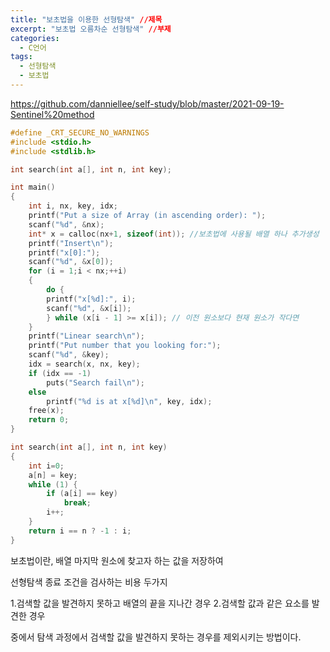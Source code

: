 ```yaml
---
title: "보초법을 이용한 선형탐색" //제목
excerpt: "보초법 오름차순 선형탐색" //부제
categories:
  - C언어
tags:
  - 선형탐색
  - 보초법
---
```

<https://github.com/danniellee/self-study/blob/master/2021-09-19-Sentinel%20method>  
```c
#define _CRT_SECURE_NO_WARNINGS
#include <stdio.h>
#include <stdlib.h>

int search(int a[], int n, int key);

int main()
{
	int i, nx, key, idx;
	printf("Put a size of Array (in ascending order): ");
	scanf("%d", &nx);
	int* x = calloc(nx+1, sizeof(int)); //보초법에 사용될 배열 하나 추가생성
	printf("Insert\n");
	printf("x[0]:");
	scanf("%d", &x[0]);
	for (i = 1;i < nx;++i)
	{
		do {
		printf("x[%d]:", i);
		scanf("%d", &x[i]);
		} while (x[i - 1] >= x[i]); // 이전 원소보다 현재 원소가 작다면
	}
	printf("Linear search\n");
	printf("Put number that you looking for:");
	scanf("%d", &key);
	idx = search(x, nx, key);
	if (idx == -1)
		puts("Search fail\n");
	else
		printf("%d is at x[%d]\n", key, idx);
	free(x);
	return 0;
}

int search(int a[], int n, int key)
{
	int i=0;
	a[n] = key;
	while (1) {
		if (a[i] == key)
			break;
		i++;
	}
	return i == n ? -1 : i;
}
```

보초법이란, 배열 마지막 원소에 찾고자 하는 값을 저장하여

선형탐색 종료 조건을 검사하는 비용 두가지

1.검색할 값을 발견하지 못하고 배열의 끝을 지나간 경우
2.검색할 값과 같은 요소를 발견한 경우

중에서 탐색 과정에서 검색할 값을 발견하지 못하는 경우를 제외시키는 방법이다.

